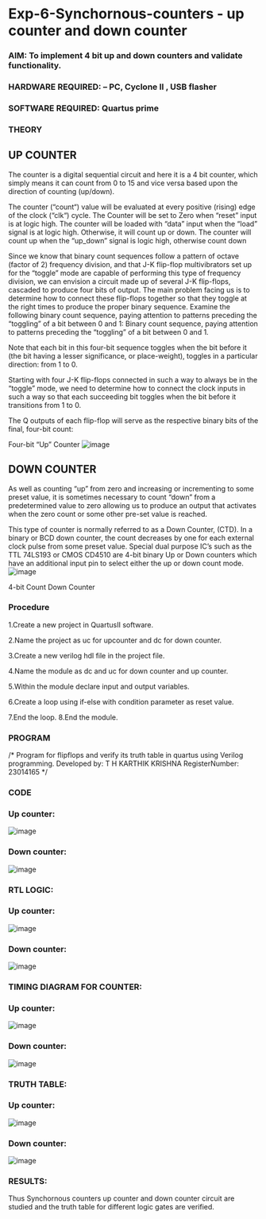 # Exp-6-Synchornous-counters - up counter and down counter 
### AIM: To implement 4 bit up and down counters and validate  functionality.
### HARDWARE REQUIRED:  – PC, Cyclone II , USB flasher
### SOFTWARE REQUIRED:   Quartus prime
### THEORY 

## UP COUNTER 
The counter is a digital sequential circuit and here it is a 4 bit counter, which simply means it can count from 0 to 15 and vice versa based upon the direction of counting (up/down). 

The counter (“count“) value will be evaluated at every positive (rising) edge of the clock (“clk“) cycle.
The Counter will be set to Zero when “reset” input is at logic high.
The counter will be loaded with “data” input when the “load” signal is at logic high. Otherwise, it will count up or down.
The counter will count up when the “up_down” signal is logic high, otherwise count down

Since we know that binary count sequences follow a pattern of octave (factor of 2) frequency division, and that J-K flip-flop multivibrators set up for the “toggle” mode are capable of performing this type of frequency division, we can envision a circuit made up of several J-K flip-flops, cascaded to produce four bits of output.
The main problem facing us is to determine how to connect these flip-flops together so that they toggle at the right times to produce the proper binary sequence.
Examine the following binary count sequence, paying attention to patterns preceding the “toggling” of a bit between 0 and 1:
Binary count sequence, paying attention to patterns preceding the “toggling” of a bit between 0 and 1.

Note that each bit in this four-bit sequence toggles when the bit before it (the bit having a lesser significance, or place-weight), toggles in a particular direction: from 1 to 0.



 
 

Starting with four J-K flip-flops connected in such a way to always be in the “toggle” mode, we need to determine how to connect the clock inputs in such a way so that each succeeding bit toggles when the bit before it transitions from 1 to 0.

The Q outputs of each flip-flop will serve as the respective binary bits of the final, four-bit count:

 
 

Four-bit “Up” Counter
![image](https://user-images.githubusercontent.com/36288975/169644758-b2f4339d-9532-40c5-af40-8f4f8c942e2c.png)



## DOWN COUNTER 

As well as counting “up” from zero and increasing or incrementing to some preset value, it is sometimes necessary to count “down” from a predetermined value to zero allowing us to produce an output that activates when the zero count or some other pre-set value is reached.

This type of counter is normally referred to as a Down Counter, (CTD). In a binary or BCD down counter, the count decreases by one for each external clock pulse from some preset value. Special dual purpose IC’s such as the TTL 74LS193 or CMOS CD4510 are 4-bit binary Up or Down counters which have an additional input pin to select either the up or down count mode.
![image](https://user-images.githubusercontent.com/36288975/169644844-1a14e123-7228-4ed8-81a9-eb937dff4ac8.png)


4-bit Count Down Counter
### Procedure

1.Create a new project in QuartusII software.

2.Name the project as uc for upcounter and dc for
down counter.

3.Create a new verilog hdl file in the project file.

4.Name the module as dc and uc for down counter and up counter.

5.Within the module declare input and output variables.

6.Create a loop using if-else with condition parameter as reset value.

7.End the loop. 8.End the module.



### PROGRAM 
/*
Program for flipflops  and verify its truth table in quartus using Verilog programming.
Developed by: T H KARTHIK KRISHNA
RegisterNumber: 23014165 
*/
### CODE

### Up counter:

![image](https://github.com/karthikkrishna16/Exp-7-Synchornous-counters-/assets/148514663/411fbf3f-8532-458b-b8bc-bf602d052b39)

### Down counter:

![image](https://github.com/karthikkrishna16/Exp-7-Synchornous-counters-/assets/148514663/a046d829-7cdd-4f2e-8a65-bae336f9ef33)

### RTL LOGIC:

### Up counter:

![image](https://github.com/karthikkrishna16/Exp-7-Synchornous-counters-/assets/148514663/d3976c50-d31a-4e58-aada-8d1c01c4c1b3)

### Down counter:

![image](https://github.com/karthikkrishna16/Exp-7-Synchornous-counters-/assets/148514663/c20485ce-0b85-436c-b762-d38a3af2cee8)

### TIMING DIAGRAM FOR COUNTER:

### Up counter:

![image](https://github.com/karthikkrishna16/Exp-7-Synchornous-counters-/assets/148514663/bfe4e461-bbc3-4b4a-80a7-26fdbff9dbf8)

### Down counter:

![image](https://github.com/karthikkrishna16/Exp-7-Synchornous-counters-/assets/148514663/a7cecb41-49c9-4703-aed3-4df597203def)

### TRUTH TABLE:

### Up counter:

![image](https://github.com/karthikkrishna16/Exp-7-Synchornous-counters-/assets/148514663/7d7f04ea-29bc-498b-b441-35239d09d061)

### Down counter:

![image](https://github.com/karthikkrishna16/Exp-7-Synchornous-counters-/assets/148514663/50c81525-6195-4fdd-a514-ce831b0fa7b9)


### RESULTS:

Thus Synchornous counters up counter and down counter circuit are studied and the truth
table for different logic gates are verified.
